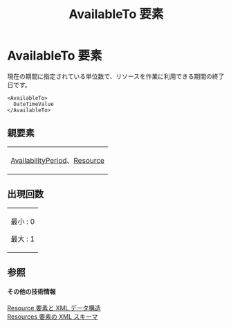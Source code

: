 ﻿---
title: AvailableTo 要素
TOCTitle: AvailableTo 要素
ms:assetid: b26c7e48-a086-4389-8b46-9451222b23a0
ms:mtpsurl: https://msdn.microsoft.com/ja-jp/library/Bb968648(v=office.12)
ms:contentKeyID: 16744870
ms.date: 06/30/2008
mtps_version: v=office.12
ms.translationtype: HT
---

# AvailableTo 要素

現在の期間に指定されている単位数で、リソースを作業に利用できる期間の終了日です。

    <AvailableTo>
      DateTimeValue
    </AvailableTo>

## 親要素

<table>
<colgroup>
<col style="width: 100%" />
</colgroup>
<tbody>
<tr class="odd">
<td><p><a href="availabilityperiod-element.md">AvailabilityPeriod</a>、<a href="resource-element.md">Resource</a></p></td>
</tr>
</tbody>
</table>


## 出現回数


<table>
<colgroup>
<col style="width: 100%" />
</colgroup>
<tbody>
<tr class="odd">
<td><p>最小 : 0</p>
<p>最大 : 1</p></td>
</tr>
</tbody>
</table>


## 参照

#### その他の技術情報

[Resource 要素と XML データ構造](resource-elements-and-xml-structure.md)  
[Resources 要素の XML スキーマ](xml-schema-for-the-resources-element.md)

